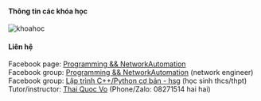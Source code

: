 #### Thông tin các khóa học
![khoahoc](https://scontent.fhan2-4.fna.fbcdn.net/v/t1.6435-9/153605618_113159460818248_7297268874083151530_n.jpg?_nc_cat=105&ccb=1-3&_nc_sid=730e14&_nc_ohc=AGcRj-g6zz0AX9-nMR4&_nc_ht=scontent.fhan2-4.fna&oh=26d82f81a16d02e24b7cbaf69092d077&oe=60B34AB1)                
          

#### Liên hệ
Facebook page: [Programming && NetworkAutomation](https://www.facebook.com/programmingna2001/)      
Facebook group: [Programming && NetworkAutomation](https://www.facebook.com/groups/programmingna2001/)      (network engineer)    
Facebook group: [Lập trình C++/Python cơ bản - hsg](https://www.facebook.com/groups/programming2001/)       (học sinh thcs/thpt)   
Tutor/instructor: [Thai Quoc Vo](https://www.facebook.com/thaiquocvo2001) (Phone/Zalo: 08271514 hai hai) 
